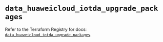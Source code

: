 # `data_huaweicloud_iotda_upgrade_packages`

Refer to the Terraform Registry for docs: [`data_huaweicloud_iotda_upgrade_packages`](https://registry.terraform.io/providers/huaweicloud/huaweicloud/1.71.1/docs/data-sources/iotda_upgrade_packages).
